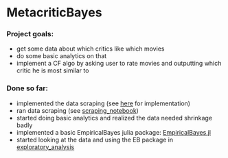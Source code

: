 # MetacriticBayes
### Project goals:
- get some data about which critics like which movies
- do some basic analytics on that
- implement a CF algo by asking user to rate movies and outputting which critic he is most similar to

### Done so far:
- implemented the data scraping (see [here](./src/Movies.py) for implementation)
- ran data scraping (see [scraping_notebook](./notebooks/scraping_notebook.ipynb))
- started doing basic analytics and realized the data needed shrinkage badly
- implemented a basic EmpiricalBayes julia package: [EmpiricalBayes.jl](github.com/henripal/EmpiricalBayes.jl)
- started looking at the data and using the EB package in [exploratory_analysis](./notebooks/exploratory_analysis)

